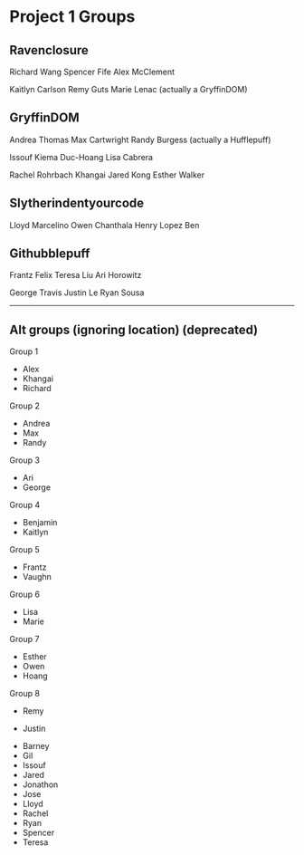 # Project 1 Groups

## Ravenclosure

Richard Wang
Spencer Fife
Alex McClement

Kaitlyn Carlson
Remy Guts
Marie Lenac (actually a GryffinDOM)

## GryffinDOM

Andrea Thomas
Max Cartwright
Randy Burgess (actually a Hufflepuff)

Issouf Kiema
Duc-Hoang
Lisa Cabrera

Rachel Rohrbach
Khangai
Jared Kong
Esther Walker

## Slytherindentyourcode

Lloyd Marcelino
Owen Chanthala
Henry Lopez
Ben

## Githubblepuff

Frantz Felix
Teresa Liu
Ari Horowitz

George Travis
Justin Le
Ryan Sousa

---

## Alt groups (ignoring location) (deprecated)

Group 1

- Alex
- Khangai
- Richard

Group 2

- Andrea
- Max
- Randy

Group 3

- Ari
- George

Group 4

- Benjamin
- Kaitlyn

Group 5

- Frantz
- Vaughn

Group 6

- Lisa
- Marie

Group 7

- Esther
- Owen
- Hoang

Group 8

- Remy

* Justin

- Barney
- Gil
- Issouf
- Jared
- Jonathon
- Jose
- Lloyd
- Rachel
- Ryan
- Spencer
- Teresa
